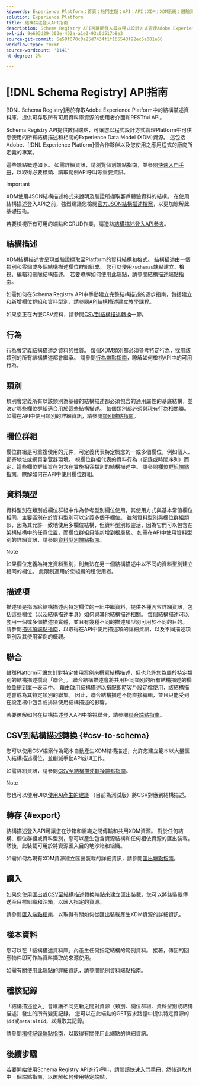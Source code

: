 ```yaml
---
keywords: Experience Platform；首頁；熱門主題；API；API；XDM；XDM系統；體驗資料模型；體驗資料模型；體驗資料模型；資料模型；資料模型；結構描述登入；Schema登入；
solution: Experience Platform
title: 結構描述登入API指南
description: Schema Registry API可讓開發人員以程式設計方式管理Adobe Experience Platform中的所有結構描述和相關的Experience Data Model (XDM)資源。 請遵循本指南以了解如何使用 API 執行關鍵作業。
exl-id: 9e693d29-303e-462a-a1e2-93c0d517b8e3
source-git-commit: 6e58f070c0a25d7434f1f165543f92ec5a081e66
workflow-type: tm+mt
source-wordcount: '1141'
ht-degree: 2%

---
```


# [!DNL Schema Registry] API指南

[!DNL Schema Registry]用於存取Adobe Experience Platform中的結構描述資料庫，提供可存取所有可用資料庫資源的使用者介面和RESTful API。

Schema Registry API提供數個端點，可讓您以程式設計方式管理Platform中可供您使用的所有結構描述和相關的Experience Data Model (XDM)資源。 這包括Adobe、[!DNL Experience Platform]個合作夥伴以及您使用之應用程式的廠商所定義的專案。

這些端點概述如下。 如需詳細資訊，請瀏覽個別端點指南，並參閱[快速入門手冊](./getting-started.md)，以取得必要標頭、讀取範例API呼叫等重要資訊。

>[!IMPORTANT]
>
>XDM使用JSON結構描述格式來說明及驗證所擷取客戶體驗資料的結構。 在使用結構描述登入API之前，強烈建議您檢閱[官方JSON結構描述檔案](https://json-schema.org/)，以更加瞭解此基礎技術。

若要檢視所有可用的端點和CRUD作業，請造訪[結構描述登入API參考](https://www.adobe.io/experience-platform-apis/references/schema-registry/)。

## 結構描述

XDM結構描述會呈現並驗證擷取至Platform的資料結構和格式。 結構描述由一個類別和零個或多個結構描述欄位群組組成。 您可以使用`/schemas`端點建立、檢視、編輯和刪除結構描述。 若要瞭解如何使用此端點，請參閱[結構描述端點指南](./schemas.md)。

如需如何在Schema Registry API中手動建立完整結構描述的逐步指南，包括建立和新增欄位群組和資料型別，請參閱[API結構描述建立教學課程](../tutorials/create-schema-api.md)。

如果您正在內嵌CSV資料，請參閱[CSV到結構描述轉換](#csv-to-schema)一節。

## 行為

行為會定義結構描述之資料的性質。 每個XDM類別都必須參考特定行為，採用該類別的所有結構描述都會繼承。 請參閱[行為端點指南](./behaviors.md)，瞭解如何檢視API中的可用行為。

## 類別

類別會定義所有以該類別為基礎的結構描述都必須包含的通用屬性的基底結構，並決定哪些欄位群組適合用於這些結構描述。 每個類別都必須與現有行為相關聯。 如需在API中使用類別的詳細資訊，請參閱[類別端點指南](./classes.md)。

## 欄位群組

欄位群組是可重複使用的元件，可定義代表特定概念的一或多個欄位，例如個人、郵寄地址或網頁瀏覽器環境。 視欄位群組代表的資料行為（記錄或時間序列）而定，這些欄位群組旨在包含在實施相容類別的結構描述中。 請參閱[欄位群組端點指南](./field-groups.md)，瞭解如何在API中使用欄位群組。

## 資料類型

資料型別在類別或欄位群組中作為參考型別欄位使用，其使用方式與基本常值欄位相同，主要區別在於資料型別可以定義多個子欄位。 雖然資料型別與欄位群組類似，因為其允許一致地使用多欄位結構，但資料型別較靈活，因為它們可以包含在架構結構中的任意位置，而欄位群組只能新增到根層級。 如需在API中使用資料型別的詳細資訊，請參閱[資料型別端點指南](./data-types.md)。

>[!NOTE]
>
>如果欄位定義為特定資料型別，則無法在另一個結構描述中以不同的資料型別建立相同的欄位。 此限制適用於您組織的租使用者。

## 描述項

描述項是指派給結構描述內特定欄位的一組中繼資料，提供各種內容詳細資訊，包括這些欄位（以及結構描述本身）如何與其他結構描述相關。 每個結構描述可以套用一個或多個描述項實體，並且有幾種不同的描述項型別可用於不同的目的。 請參閱[描述項端點指南](./descriptors.md)，以取得在API中使用描述項的詳細資訊，以及不同描述項型別及其使用案例的概觀。

## 聯合

雖然Platform可讓您針對特定使用案例來撰寫結構描述，但也允許您為屬於特定類別的結構描述撰寫「聯合」。 聯合結構描述會將共用相同類別的所有結構描述的欄位彙總到單一表示中。 藉由啟用結構描述以搭配[即時客戶設定檔](../../profile/home.md)使用，該結構描述會成為其特定類別的聯集。 因此，聯合結構描述不能直接編輯，並且只能受到在設定檔中包含或排除使用結構描述的影響。

若要瞭解如何在結構描述登入API中檢視聯合，請參閱[聯合端點指南](./unions.md)。

## CSV到結構描述轉換 {#csv-to-schema}

您可以使用CSV檔案作為範本自動產生XDM結構描述，允許您建立範本以大量匯入結構描述欄位，並削減手動API或UI工作。

如需詳細資訊，請參閱[CSV至結構描述轉換端點指南](./export.md)。

>[!NOTE]
>
>您也可以使用UI以[使用AI產生的建議](../../ingestion/tutorials/map-csv/recommendations.md) （目前為測試版）將CSV對應到結構描述。

## 轉存 {#export}

結構描述登入API可讓您在沙箱和組織之間傳輸和共用XDM資源。 對於任何結構、欄位群組或資料型別，您可以產生包含資源結構和任何相依資源的匯出裝載。 然後，此裝載可用於將資源匯入目的地沙箱和組織。

如需如何為現有XDM資源建立匯出裝載的詳細資訊，請參閱[匯出端點指南](./export.md)。

## 讀入

如果您使用[匯出](#export)或[CSV至結構描述轉換](./import.md)端點來建立匯出裝載，您可以將該裝載傳送至目標組織和沙箱，以匯入指定的資源。

請參閱[匯入端點指南](./export.md)，以取得有關如何從匯出裝載產生XDM資源的詳細資訊。

## 樣本資料

您可以在「結構描述資料庫」內產生任何指定結構的範例資料。 接著，傳回的回應物件即可作為資料擷取的來源使用。

如需有關使用此端點的詳細資訊，請參閱[範例資料端點指南](./sample-data.md)。

## 稽核記錄

「結構描述登入」會維護不同更新之間對資源（類別、欄位群組、資料型別或結構描述）發生的所有變更記錄。 您可以在此端點的GET要求路徑中提供特定資源的`$id`或`meta:altId`，以擷取其記錄。

請參閱[稽核記錄端點指南](./audit-log.md)，以取得有關使用此端點的詳細資訊。

## 後續步驟

若要開始使用Schema Registry API進行呼叫，請閱讀[快速入門手冊](./getting-started.md)，然後選取其中一個端點指南，以瞭解如何使用特定端點。
